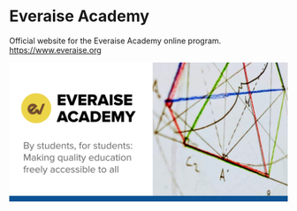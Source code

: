 # Everaise Academy
Official website for the Everaise Academy online program. https://www.everaise.org

![Everaise Banner](./banner.jpg)
